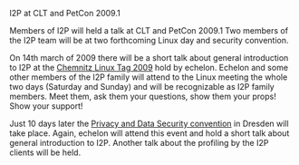  I2P at CLT and
PetCon 2009.1 

Members of I2P will held a talk at CLT and PetCon 2009.1 Two members of
the I2P team will be at two forthcoming Linux day and security
convention.

On 14th march of 2009 there will be a short talk about general
introduction to I2P at the [Chemnitz Linux Tag
2009]() hold by echelon. Echelon and some
other members of the I2P family will attend to the Linux meeting the
whole two days (Saturday and Sunday) and will be recognizable as I2P
family members. Meet them, ask them your questions, show them your
props! Show your support!

Just 10 days later the [Privacy and Data Security
convention]() in Dresden will take place. Again,
echelon will attend this event and hold a short talk about general
introduction to I2P. Another talk about the profiling by the I2P clients
will be held.


